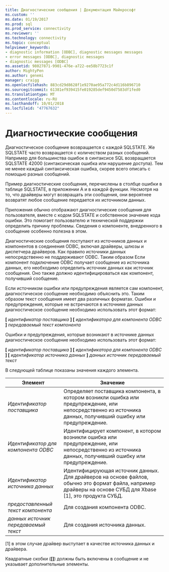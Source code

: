 ```yaml
---
title: Диагностические сообщения | Документация Майкрософт
ms.custom: ''
ms.date: 01/19/2017
ms.prod: sql
ms.prod_service: connectivity
ms.reviewer: ''
ms.technology: connectivity
ms.topic: conceptual
helpviewer_keywords:
- diagnostic information [ODBC], diagnostic messages messages
- error messages [ODBC], diagnostic messages
- diagnostic messages [ODBC]
ms.assetid: 98027871-9901-476e-a722-ee58b7723c1f
author: MightyPen
ms.author: genemi
manager: craigg
ms.openlocfilehash: 883cd29d8628f1e9270ae95a772c4d116b896710
ms.sourcegitcommit: 61381ef939415fe019285def9450d7583df1fed0
ms.translationtype: MT
ms.contentlocale: ru-RU
ms.lasthandoff: 10/01/2018
ms.locfileid: "47767632"
---
```

# <a name="diagnostic-messages"></a>Диагностические сообщения
Диагностическое сообщение возвращается с каждой SQLSTATE. Же SQLSTATE часто возвращается с количеством разных сообщений. Например для большинства ошибок в синтаксисе SQL возвращается SQLSTATE 42000 (синтаксическая ошибка или нарушение доступа). Тем не менее каждый синтаксическая ошибка, скорее всего описать с помощью разных сообщений.  
  
 Пример диагностические сообщения, перечислены в столбце ошибки в таблице SQLSTATE, в приложении A и в каждой функции. Несмотря на то, что драйверы могут возвращать эти сообщения, они вероятнее возвратят любое сообщение передается их источником данных.  
  
 Приложения обычно отображают диагностические сообщения для пользователя, вместе с кодом SQLSTATE и собственное значение кода ошибки. Это помогает пользователю и технической поддержки определить причину проблемы. Сведения о компоненте, внедренного в сообщение особенно полезна в этом.  
  
 Диагностические сообщения поступают из источников данных и компонентов в соединения ODBC, включая драйверы, шлюзы и диспетчера драйверов. Как правило источники данных непосредственно не поддерживают ODBC. Таким образом Если компонент подключение ODBC получает сообщение из источника данных, его необходимо определить источник данных как источник сообщения. Оно также должно идентифицироваться как компонент, получивший сообщение.  
  
 Если источником ошибки или предупреждения является сам компонент, диагностическое сообщение необходимо объяснить это. Таким образом текст сообщения имеет два различных форматах. Ошибки и предупреждения, которые не встречаются в источнике данных диагностическое сообщение необходимо использовать этот формат:  
  
 **[** *идентификатор поставщика* **] [** *идентификатора для компонента ODBC* **]** *передаваемый текст компонента*  
  
 Ошибки и предупреждения, которые возникают в источнике данных диагностическое сообщение необходимо использовать этот формат:  
  
 **[** *идентификатор поставщика* **] [** *идентификатора для компонента ODBC* **] [** *идентификатор источника данных*  **]** *данных источник передаваемый текст*  
  
 В следующей таблице показаны значения каждого элемента.  
  
|Элемент|Значение|  
|-------------|-------------|  
|*Идентификатор поставщика*|Определяет поставщика компонента, в котором возникли ошибка или предупреждение, или непосредственно из источника данных, получивший ошибку или предупреждение.|  
|*Идентификатор для компонента ODBC*|Идентифицирует компонент, в котором возникли ошибка или предупреждение, или непосредственно из источника данных, получивший ошибку или предупреждение.|  
|*Идентификатор источника данных*|Идентифицирующая источник данных. Для драйверов на основе файлов, обычно это формат файла, например драйверы на основе СУБД для Xbase [1], это продукта СУБД.|  
|*предоставленный текст компонента*|Для создания компонента ODBC.|  
|*данных источник передаваемый текст*|Для создания источника данных.|  
  
 [1] в этом случае драйвер выступает в качестве источника данных и драйвера.  
  
 Квадратные скобки (**[]**) должны быть включены в сообщение и не указывает дополнительные элементы.
